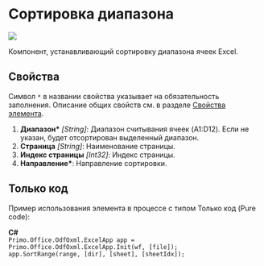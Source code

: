 # Сортировка диапазона

![](../../../resources/basic/myoffice/table/Cropped-SortRange.png)

Компонент, устанавливающий сортировку диапазона ячеек Excel.

## Свойства
Символ `*` в названии свойства указывает на обязательность заполнения. Описание общих свойств см. в разделе [Свойства элемента](https://docs.primo-rpa.ru/primo-rpa/primo-studio/process/elements#svoistva-elementa).

1. **Диапазон\*** *[String]*: Диапазон считывания ячеек (A1:D12). Если не указан, будет отсортирован выделенный диапазон.
2. **Страница** *[String]*: Наименование страницы.
3. **Индекс страницы** *[Int32]*: Индекс страницы.
4. **Направление\***: Направление сортировки.                                   

## Только код
Пример использования элемента в процессе с типом Только код (Pure code):  

**C#**  
`Primo.Office.OdfOxml.ExcelApp app = Primo.Office.OdfOxml.ExcelApp.Init(wf, [file]);`  
`app.SortRange(range, [dir], [sheet], [sheetIdx]);`
